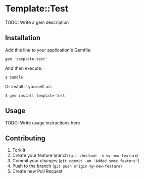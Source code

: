 # Template::Test

TODO: Write a gem description

## Installation

Add this line to your application's Gemfile:

    gem 'template-test'

And then execute:

    $ bundle

Or install it yourself as:

    $ gem install template-test

## Usage

TODO: Write usage instructions here

## Contributing

1. Fork it
2. Create your feature branch (`git checkout -b my-new-feature`)
3. Commit your changes (`git commit -am 'Added some feature'`)
4. Push to the branch (`git push origin my-new-feature`)
5. Create new Pull Request
